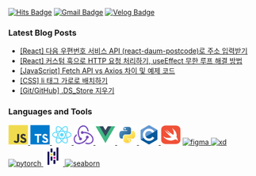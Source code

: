 <!--
### Hi there 👋
-->

<!--
**eunjios/eunjios** is a ✨ _special_ ✨ repository because its `README.md` (this file) appears on your GitHub profile.

Here are some ideas to get you started:

- 🔭 I’m currently working on ...
- 🌱 I’m currently learning ...
- 👯 I’m looking to collaborate on ...
- 🤔 I’m looking for help with ...
- 💬 Ask me about ...
- 📫 How to reach me: ...
- 😄 Pronouns: ...
- ⚡ Fun fact: ...
-->

[![Hits Badge](https://hits.seeyoufarm.com/api/count/incr/badge.svg?url=https%3A%2F%2Fgithub.com%2Feunjios%2F&count_bg=%23E97341&title_bg=%23E97341&icon=&icon_color=%23E7E7E7&title=%E2%9C%A8&edge_flat=true)](https://hits.seeyoufarm.com)
[![Gmail Badge](https://img.shields.io/badge/Gmail-d14836?style=flat-square&logo=Gmail&logoColor=white&link=mailto:eunjiodos@gmail.com)](mailto:eunjiodos@gmail.com)
[![Velog Badge](http://img.shields.io/badge/-Blog-20c997?style=flat-square&logo=velog&logoColor=white&link=https://velog.io/@eunjios)](https://velog.io/@eunjios)


### Latest Blog Posts
<!-- BLOG-POST-LIST:START -->
- [[React] 다음 우편번호 서비스 API &lpar;react-daum-postcode&rpar;로 주소 입력받기](https://velog.io/@eunjios/react-daum-postcode-practice)
- [[React] 커스텀 훅으로 HTTP 요청 처리하기, useEffect 무한 루프 해결 방법](https://velog.io/@eunjios/React-%EC%BB%A4%EC%8A%A4%ED%85%80-%ED%9B%85%EC%9C%BC%EB%A1%9C-HTTP-%EC%9A%94%EC%B2%AD-%EC%B2%98%EB%A6%AC%ED%95%98%EA%B8%B0-useEffect-%EB%AC%B4%ED%95%9C-%EB%A3%A8%ED%94%84-%ED%95%B4%EA%B2%B0-%EB%B0%A9%EB%B2%95)
- [[JavaScript] Fetch API vs Axios 차이 및 예제 코드](https://velog.io/@eunjios/JavaScript-Fetch-API-vs-Axios)
- [[CSS] li 태그 가로로 배치하기](https://velog.io/@eunjios/CSS-li-%ED%83%9C%EA%B7%B8-%EA%B0%80%EB%A1%9C%EB%A1%9C-%EB%B0%B0%EC%B9%98%ED%95%98%EA%B8%B0)
- [[Git/GitHub] .DS_Store 지우기](https://velog.io/@eunjios/GitGitHub-.DSStore-%EC%A7%80%EC%9A%B0%EA%B8%B0)
<!-- BLOG-POST-LIST:END -->


<h3 align="left">Languages and Tools</h3>
<p align="left"> 
<a href="https://developer.mozilla.org/en-US/docs/Web/JavaScript" target="_blank" rel="noreferrer"> <img src="https://raw.githubusercontent.com/devicons/devicon/master/icons/javascript/javascript-original.svg" alt="javascript" width="40" height="40"/> </a>
<a href="https://www.typescriptlang.org/" target="_blank" rel="noreferrer"> <img src="https://raw.githubusercontent.com/devicons/devicon/master/icons/typescript/typescript-original.svg" alt="typescript" width="40" height="40"/> </a> 
<a href="https://reactjs.org/" target="_blank" rel="noreferrer"> <img src="https://raw.githubusercontent.com/devicons/devicon/master/icons/react/react-original.svg" alt="react" width="40" height="40"/> </a> 
<a href="https://redux.js.org/" target="_blank" rel="noreferrer"> <img src="https://raw.githubusercontent.com/devicons/devicon/master/icons/redux/redux-original.svg" alt="redux" width="40" height="40"/> </a> 
<a href="https://vuejs.org/" target="_blank" rel="noreferrer"> <img src="https://raw.githubusercontent.com/devicons/devicon/master/icons/vuejs/vuejs-original.svg" alt="vuejs" width="40" height="40"/> </a> 
<a href="https://www.python.org" target="_blank" rel="noreferrer"> <img src="https://raw.githubusercontent.com/devicons/devicon/master/icons/python/python-original.svg" alt="python" width="40" height="40"/> </a> 
<a href="https://developer.apple.com/swift/" target="_blank" rel="noreferrer"> 
<a href="https://www.cprogramming.com/" target="_blank" rel="noreferrer"> <img src="https://raw.githubusercontent.com/devicons/devicon/master/icons/c/c-original.svg" alt="c" width="40" height="40"/> </a> 
<img src="https://raw.githubusercontent.com/devicons/devicon/master/icons/swift/swift-original.svg" alt="swift" width="40" height="40"/> </a> 
<a href="https://www.figma.com/" target="_blank" rel="noreferrer"> <img src="https://www.vectorlogo.zone/logos/figma/figma-icon.svg" alt="figma" width="40" height="40"/> </a> 
<a href="https://www.adobe.com/products/xd.html" target="_blank" rel="noreferrer"> <img src="https://cdn.worldvectorlogo.com/logos/adobe-xd.svg" alt="xd" width="40" height="40"/> </a>
<a href="https://pytorch.org/" target="_blank" rel="noreferrer"> <img src="https://www.vectorlogo.zone/logos/pytorch/pytorch-icon.svg" alt="pytorch" width="40" height="40"/> </a> 
<a href="https://pandas.pydata.org/" target="_blank" rel="noreferrer"> <img src="https://raw.githubusercontent.com/devicons/devicon/2ae2a900d2f041da66e950e4d48052658d850630/icons/pandas/pandas-original.svg" alt="pandas" width="40" height="40"/> </a> <a href="https://seaborn.pydata.org/" target="_blank" rel="noreferrer"> <img src="https://seaborn.pydata.org/_images/logo-mark-lightbg.svg" alt="seaborn" width="40" height="40"/> </a> </p>
